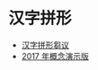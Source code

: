# 汉字拼形
* [汉字拼形芻议](proprosal.md)
* [2017 年概念演示版](https://github.com/accelon/hzpx/releases/download/legacy2017/hzpx-2017.zip)